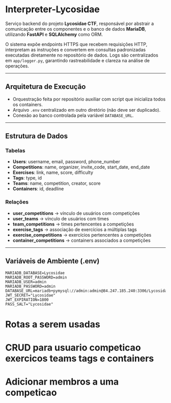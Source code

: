 # Interpreter-Lycosidae

Serviço backend do projeto **Lycosidae CTF**, responsável por abstrair a comunicação entre os componentes e o banco de dados **MariaDB**, utilizando **FastAPI** e **SQLAlchemy** como ORM.

O sistema expõe endpoints HTTPS que recebem requisições HTTP, interpretam as instruções e convertem em consultas padronizadas executadas diretamente no repositório de dados.
Logs são centralizados em `app/logger.py`, garantindo rastreabilidade e clareza na análise de operações.

---

## Arquitetura de Execução

* Orquestração feita por repositório auxiliar com script que inicializa todos os containers.
* Arquivo `.env` centralizado em outro diretório (não deve ser duplicado).
* Conexão ao banco controlada pela variável `DATABASE_URL`.

---

## Estrutura de Dados

### Tabelas

* **Users**: username, email, password, phone\_number
* **Competitions**: name, organizer, invite\_code, start\_date, end\_date
* **Exercises**: link, name, score, difficulty
* **Tags**: type, id
* **Teams**: name, competition, creator, score
* **Containers**: id, deadline

### Relações

* **user\_competitions** → vínculo de usuários com competições
* **user\_teams** → vínculo de usuários com times
* **team\_competitions** → times pertencentes a competições
* **exercise\_tags** → associação de exercícios a múltiplas tags
* **exercise\_competitions** → exercícios pertencentes a competições
* **container\_competitions** → containers associados a competições

---

## Variáveis de Ambiente (.env)

```env
MARIADB_DATABASE=Lycosidae
MARIADB_ROOT_PASSWORD=admin
MARIADB_USER=admin
MARIADB_PASSWORD=admin
DATABASE_URL=mariadb+pymysql://admin:admin@84.247.185.240:3306/Lycosidae
JWT_SECRET="Lycosidae"
JWT_EXPIRATION=1800
PASS_SALT="Lycosidae"
```

# Rotas a serem usadas 

# CRUD para usuario competicao exercicos teams tags e containers
# Adicionar membros a uma competicao





